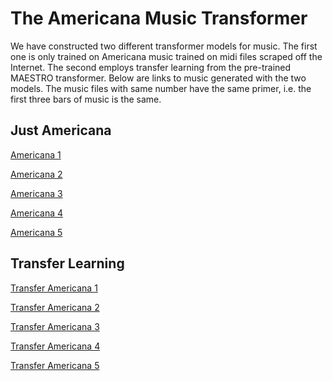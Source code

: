 # The Americana Music Transformer

We have constructed two different transformer models for music. The first one 
is only trained on Americana music trained on midi files scraped off the Internet.
The second employs transfer learning from the pre-trained MAESTRO transformer.
Below are links to music generated with the two models. The music files with same 
number have the same primer, i.e. the first three bars of music is the same.

## Just Americana 

[Americana 1](/audio/just_americana01.mp3)

[Americana 2](/audio/just_americana02.mp3)

[Americana 3](/audio/just_americana03.mp3)

[Americana 4](/audio/just_americana04.mp3)

[Americana 5](/audio/just_americana05.mp3)


## Transfer Learning

[Transfer Americana 1](/audio/transfer01.mp3)

[Transfer Americana 2](/audio/transfer02.mp3)

[Transfer Americana 3](/audio/transfer03.mp3)

[Transfer Americana 4](/audio/transfer04.mp3)

[Transfer Americana 5](/audio/transfer05.mp3)

